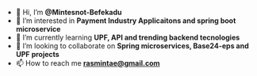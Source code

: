 - 👋 Hi, I’m **@Mintesnot-Befekadu**
- 👀 I’m interested in **Payment Industry Applicaitons and spring boot microservice**
- 🌱 I’m currently learning **UPF, API and trending backend tecnologies**
- 💞️ I’m looking to collaborate on **Spring microservices, Base24-eps and UPF projects**
- 📫 How to reach me **rasmintae@gmail.com**

<!---
Mintesnot-Befekadu/Mintesnot-Befekadu is a ✨ special ✨ repository because its `README.md` (this file) appears on your GitHub profile.
You can click the Preview link to take a look at your changes.
--->
